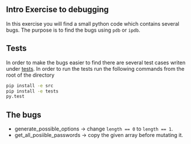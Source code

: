 ## Intro Exercise to debugging
In this exercise you will find a small python code which contains several bugs.
The purpose is to find the bugs using `pdb` or `ipdb`.

## Tests
In order to make the bugs easier to find there are several test cases writen under [tests](/tests).
In order to run the tests run the following commands from the root of the directory

```bash
pip install -e src
pip install -e tests
py.test
```

## The bugs
* generate_possible_options -> change `length == 0` to `length == 1`.
* get_all_posiible_passwords -> copy the given array before mutating it.
